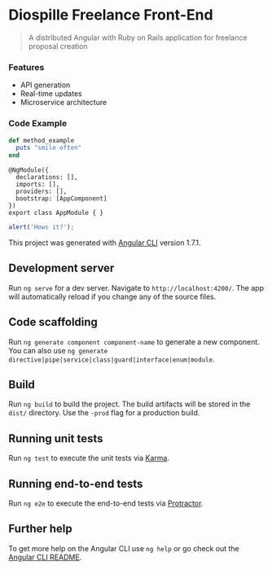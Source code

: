 # Diospille Freelance Front-End

> A distributed Angular with Ruby on Rails application for freelance proposal creation

### Features

- API generation
- Real-time updates
- Microservice architecture

### Code Example

```ruby
def method_example
  puts "smile often"
end
```

```angular
@NgModule({
  declarations: [],
  imports: [],
  providers: [],
  bootstrap: [AppComponent]
})
export class AppModule { }
```

```javascript
alert('Hows it?');
```

This project was generated with [Angular CLI](https://github.com/angular/angular-cli) version 1.7.1.

## Development server

Run `ng serve` for a dev server. Navigate to `http://localhost:4200/`. The app will automatically reload if you change any of the source files.

## Code scaffolding

Run `ng generate component component-name` to generate a new component. You can also use `ng generate directive|pipe|service|class|guard|interface|enum|module`.

## Build

Run `ng build` to build the project. The build artifacts will be stored in the `dist/` directory. Use the `-prod` flag for a production build.

## Running unit tests

Run `ng test` to execute the unit tests via [Karma](https://karma-runner.github.io).

## Running end-to-end tests

Run `ng e2e` to execute the end-to-end tests via [Protractor](http://www.protractortest.org/).

## Further help

To get more help on the Angular CLI use `ng help` or go check out the [Angular CLI README](https://github.com/angular/angular-cli/blob/master/README.md).
